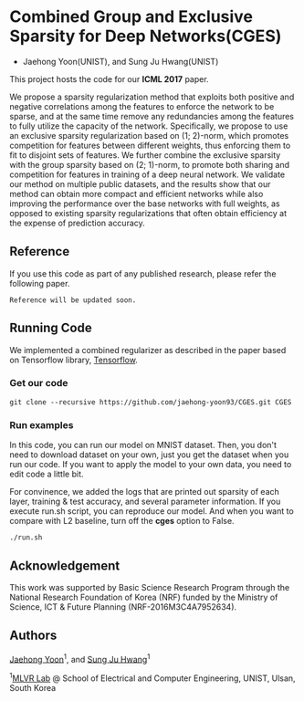 # Combined Group and Exclusive Sparsity for Deep Networks(CGES)
+ Jaehong Yoon(UNIST), and Sung Ju Hwang(UNIST)

This project hosts the code for our **ICML 2017** paper.

We propose a sparsity regularization method that exploits both positive and negative correlations among the features to enforce the network to be sparse, and at the same time remove any redundancies among the features to fully utilize the capacity of the network. Specifically, we propose to use an exclusive sparsity regularization based on (1; 2)-norm, which promotes competition for features between different weights, thus enforcing them to fit to disjoint sets of features. We further combine the exclusive sparsity with the group sparsity based on (2; 1)-norm, to promote both sharing and competition for features in training of a deep neural network. We validate our method on multiple public datasets, and the results show that our method can obtain more compact and efficient networks while also improving the performance over the base networks with full weights, as opposed to existing sparsity regularizations that often obtain efficiency at the expense of prediction accuracy.

## Reference

If you use this code as part of any published research, please refer the following paper.

```
Reference will be updated soon.
```

## Running Code

We implemented a combined regularizer as described in the paper based on Tensorflow library, [Tensorflow](https://www.tensorflow.org/).

### Get our code
```
git clone --recursive https://github.com/jaehong-yoon93/CGES.git CGES
```

### Run examples

In this code, you can run our model on MNIST dataset. Then, you don't need to download dataset on your own, just you get the dataset when you run our code.
If you want to apply the model to your own data, you need to edit code a little bit. 

For convinence, we added the logs that are printed out sparsity of each layer, training & test accuracy, and several parameter information.
If you execute run.sh script, you can reproduce our model. And when you want to compare with L2 baseline, turn off the **cges** option to False. 

```
./run.sh
```

## Acknowledgement

This work was supported by Basic Science Research Program through the National Research Foundation of Korea (NRF) funded by the Ministry of Science, ICT & Future Planning (NRF-2016M3C4A7952634).

## Authors

[Jaehong Yoon](http://vision.snu.ac.kr/jaehong-yoon93/)<sup>1</sup>, and [Sung Ju Hwang](http://www.sungjuhwang.com/)<sup>1</sup>

<sup>1</sup>[MLVR Lab](http://ml.unist.ac.kr/) @ School of Electrical and Computer Engineering, UNIST, Ulsan, South Korea
